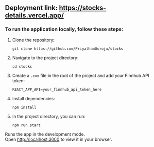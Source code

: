 ## Deployment link: https://stocks-details.vercel.app/

### To run the application locally, follow these steps:
1. Clone the repository:
    ```
    git clone https://github.com/PriyathamGoroju/stocks
    ```
2. Navigate to the project directory:
    ```
    cd stocks
    ```
3. Create a ```.env``` file in the root of the project and add your Finnhub API token:
    ```
    REACT_APP_API=your_finnhub_api_token_here
    ```
4. Install dependencies:
   ```
   npm install
   ```
5. In the project directory, you can run:
    ```
   npm run start
   ```
Runs the app in the development mode.\
Open [http://localhost:3000](http://localhost:3000) to view it in your browser.
